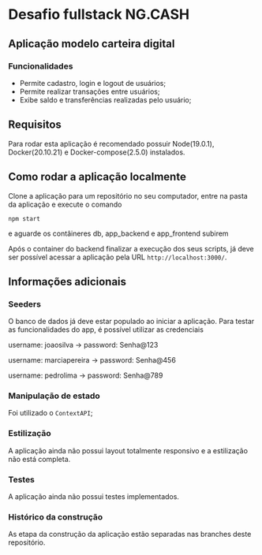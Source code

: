 
# Desafio fullstack NG.CASH

## Aplicação modelo carteira digital

### Funcionalidades

* Permite cadastro, login e logout de usuários;
* Permite realizar transações entre usuários;
* Exibe saldo e transferências realizadas pelo usuário;

## Requisitos

Para rodar esta aplicação é recomendado possuir Node(19.0.1), Docker(20.10.21) e Docker-compose(2.5.0) instalados.

## Como rodar a aplicação localmente

Clone a aplicação para um repositório no seu computador, entre na pasta da aplicação e execute o comando

```
npm start
```

e aguarde os contâineres db, app_backend e app_frontend subirem

Após o container do backend finalizar a execução dos seus scripts, já deve ser possível acessar a aplicação pela URL `http://localhost:3000/`.

## Informações adicionais

### Seeders
O banco de dados já deve estar populado ao iniciar a aplicação. Para testar as funcionalidades do app, é possível utilizar as credenciais

<p>username: joaosilva -> password: Senha@123</p>
<p>username: marciapereira -> password: Senha@456</p>
<p>username: pedrolima -> password: Senha@789</p>

### Manipulação de estado

 Foi utilizado o `ContextAPI`;

### Estilização

 A aplicação ainda não possui layout totalmente responsivo e a estilização não está completa.
 
### Testes

 A aplicação ainda não possui testes implementados.
  
### Histórico da construção

 As etapa da construção da aplicação estão separadas nas branches deste repositório.
